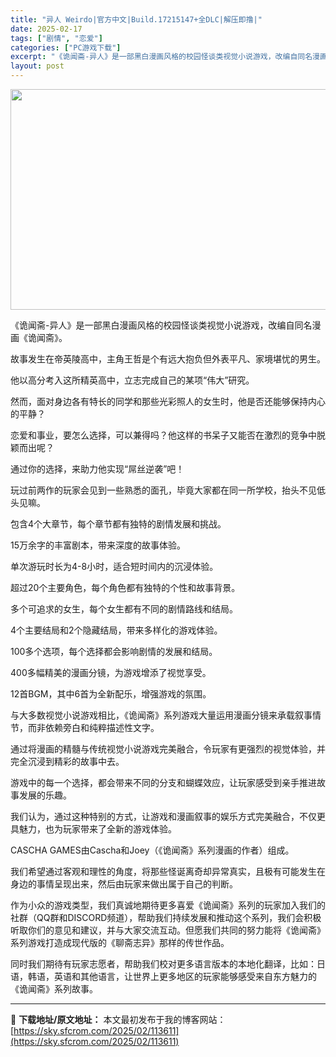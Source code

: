 ```yaml
---
title: "异人 Weirdo|官方中文|Build.17215147+全DLC|解压即撸|"
date: 2025-02-17
tags: ["剧情", "恋爱"]
categories: ["PC游戏下载"]
excerpt: "《诡闻斋-异人》是一部黑白漫画风格的校园怪谈类视觉小说游戏，改编自同名漫画《诡闻斋》。 故事发生在帝英陵高中，主角王哲是个有远大抱负但外表平凡、家境堪忧的男生。 他以高分考入这所精英高中，立志完成自己的某项“伟大”研究。 然而，面对身边各有特长的同学和那些光彩照人的女生时，他是否还能够保持内心的平静&hellip;"
layout: post
---
```


<img class="aligncenter size-full wp-image-113608" src="https://sky.sfcrom.com/wp-content/uploads/2025/02/2025021713520721.webp" alt="" width="616" height="353" />

《诡闻斋-异人》是一部黑白漫画风格的校园怪谈类视觉小说游戏，改编自同名漫画《诡闻斋》。

故事发生在帝英陵高中，主角王哲是个有远大抱负但外表平凡、家境堪忧的男生。

他以高分考入这所精英高中，立志完成自己的某项“伟大”研究。

然而，面对身边各有特长的同学和那些光彩照人的女生时，他是否还能够保持内心的平静？

恋爱和事业，要怎么选择，可以兼得吗？他这样的书呆子又能否在激烈的竞争中脱颖而出呢？

通过你的选择，来助力他实现“屌丝逆袭”吧！

玩过前两作的玩家会见到一些熟悉的面孔，毕竟大家都在同一所学校，抬头不见低头见嘛。

包含4个大章节，每个章节都有独特的剧情发展和挑战。

15万余字的丰富剧本，带来深度的故事体验。

单次游玩时长为4-8小时，适合短时间内的沉浸体验。

超过20个主要角色，每个角色都有独特的个性和故事背景。

多个可追求的女生，每个女生都有不同的剧情路线和结局。

4个主要结局和2个隐藏结局，带来多样化的游戏体验。

100多个选项，每个选择都会影响剧情的发展和结局。

400多幅精美的漫画分镜，为游戏增添了视觉享受。

12首BGM，其中6首为全新配乐，增强游戏的氛围。

与大多数视觉小说游戏相比，《诡闻斋》系列游戏大量运用漫画分镜来承载叙事情节，而非依赖旁白和纯粹描述性文字。

通过将漫画的精髓与传统视觉小说游戏完美融合，令玩家有更强烈的视觉体验，并完全沉浸到精彩的故事中去。

游戏中的每一个选择，都会带来不同的分支和蝴蝶效应，让玩家感受到亲手推进故事发展的乐趣。

我们认为，通过这种特别的方式，让游戏和漫画叙事的娱乐方式完美融合，不仅更具魅力，也为玩家带来了全新的游戏体验。

CASCHA GAMES由Cascha和Joey（《诡闻斋》系列漫画的作者）组成。

我们希望通过客观和理性的角度，将那些怪诞离奇却异常真实，且极有可能发生在身边的事情呈现出来，然后由玩家来做出属于自己的判断。

作为小众的游戏类型，我们真诚地期待更多喜爱《诡闻斋》系列的玩家加入我们的社群（QQ群和DISCORD频道），帮助我们持续发展和推动这个系列，我们会积极听取你们的意见和建议，并与大家交流互动。但愿我们共同的努力能将《诡闻斋》系列游戏打造成现代版的《聊斋志异》那样的传世作品。

同时我们期待有玩家志愿者，帮助我们校对更多语言版本的本地化翻译，比如：日语，韩语，英语和其他语言，让世界上更多地区的玩家能够感受来自东方魅力的《诡闻斋》系列故事。

---
📖 **下载地址/原文地址：** 本文最初发布于我的博客网站：[https://sky.sfcrom.com/2025/02/113611](https://sky.sfcrom.com/2025/02/113611)

